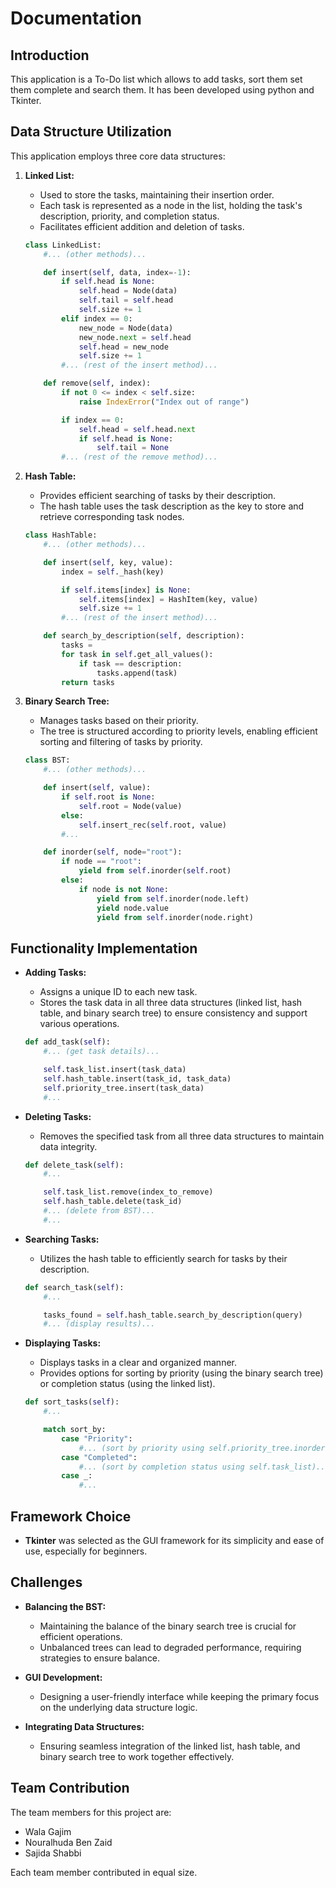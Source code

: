 # Documentation

## Introduction
This application is a To-Do list which allows to add tasks, sort them set them complete and search them.
It has been developed using python and Tkinter.

## Data Structure Utilization

This application employs three core data structures:

1.  **Linked List:**
    *   Used to store the tasks, maintaining their insertion order.
    *   Each task is represented as a node in the list, holding the task's description, priority, and completion status.
    *   Facilitates efficient addition and deletion of tasks. 
    ```python
    class LinkedList:
        #... (other methods)...

        def insert(self, data, index=-1):
            if self.head is None:
                self.head = Node(data)
                self.tail = self.head
                self.size += 1
            elif index == 0:
                new_node = Node(data)
                new_node.next = self.head
                self.head = new_node
                self.size += 1
            #... (rest of the insert method)...

        def remove(self, index):
            if not 0 <= index < self.size:
                raise IndexError("Index out of range")

            if index == 0:
                self.head = self.head.next
                if self.head is None:
                    self.tail = None
            #... (rest of the remove method)...
    ```

2.  **Hash Table:**
    *   Provides efficient searching of tasks by their description.
    *   The hash table uses the task description as the key to store and retrieve corresponding task nodes. 
    ```python
    class HashTable:
        #... (other methods)...

        def insert(self, key, value):
            index = self._hash(key)

            if self.items[index] is None:
                self.items[index] = HashItem(key, value)
                self.size += 1
            #... (rest of the insert method)...

        def search_by_description(self, description):
            tasks =
            for task in self.get_all_values():
                if task == description:
                    tasks.append(task)
            return tasks
    ```

3.  **Binary Search Tree:**
    *   Manages tasks based on their priority.
    *   The tree is structured according to priority levels, enabling efficient sorting and filtering of tasks by priority.
    ```python
    class BST:
        #... (other methods)...

        def insert(self, value):
            if self.root is None:
                self.root = Node(value)
            else:
                self.insert_rec(self.root, value)
            #...

        def inorder(self, node="root"):
            if node == "root":
                yield from self.inorder(self.root)
            else:
                if node is not None:
                    yield from self.inorder(node.left)
                    yield node.value
                    yield from self.inorder(node.right)
    ```

## Functionality Implementation

*   **Adding Tasks:**
    *   Assigns a unique ID to each new task.
    *   Stores the task data in all three data structures (linked list, hash table, and binary search tree) to ensure consistency and support various operations.
    ```python
    def add_task(self):
        #... (get task details)...

        self.task_list.insert(task_data)
        self.hash_table.insert(task_id, task_data)
        self.priority_tree.insert(task_data)
        #...
    ```

*   **Deleting Tasks:**
    *   Removes the specified task from all three data structures to maintain data integrity.
    ```python
    def delete_task(self):
        #...

        self.task_list.remove(index_to_remove)
        self.hash_table.delete(task_id)
        #... (delete from BST)...
        #...
    ```

*   **Searching Tasks:**
    *   Utilizes the hash table to efficiently search for tasks by their description.
    ```python
    def search_task(self):
        #...

        tasks_found = self.hash_table.search_by_description(query)
        #... (display results)...
    ```

*   **Displaying Tasks:**
    *   Displays tasks in a clear and organized manner.
    *   Provides options for sorting by priority (using the binary search tree) or completion status (using the linked list).
    ```python
    def sort_tasks(self):
        #...

        match sort_by:
            case "Priority":
                #... (sort by priority using self.priority_tree.inorder())...
            case "Completed":
                #... (sort by completion status using self.task_list)...
            case _:
                #...
    ```

## Framework Choice

*   **Tkinter** was selected as the GUI framework for its simplicity and ease of use, especially for beginners.

## Challenges

*   **Balancing the BST:**
    *   Maintaining the balance of the binary search tree is crucial for efficient operations.
    *   Unbalanced trees can lead to degraded performance, requiring strategies to ensure balance.

*   **GUI Development:**
    *   Designing a user-friendly interface while keeping the primary focus on the underlying data structure logic.

*   **Integrating Data Structures:**
    *   Ensuring seamless integration of the linked list, hash table, and binary search tree to work together effectively.

## Team Contribution

The team members for this project are:

* Wala Gajim
* Nouralhuda Ben Zaid
* Sajida Shabbi

Each team member contributed in equal size.